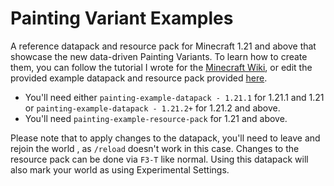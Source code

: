 # Painting Variant Examples
A reference datapack and resource pack for Minecraft 1.21 and above that showcase the new data-driven Painting Variants. To learn how to create them, you can follow the tutorial I wrote for the [Minecraft Wiki](https://minecraft.wiki/w/Tutorials/Adding_custom_paintings), or edit the provided example datapack and resource pack provided [here]([url](https://github.com/cassiancc/painting-variant-example/releases/tag/1.0-1.21-pre4)).

- You'll need either `painting-example-datapack - 1.21.1` for 1.21.1 and 1.21 or `painting-example-datapack - 1.21.2+` for 1.21.2 and above.
- You'll need `painting-example-resource-pack` for 1.21 and above.

Please note that to apply changes to the datapack, you'll need to leave and rejoin the world , as `/reload` doesn't work in this case. Changes to the resource pack can be done via `F3-T` like normal. Using this datapack will also mark your world as using Experimental Settings.

